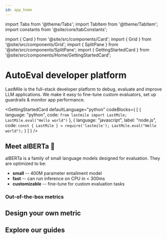 ```yaml
---
id: app_home
---
```


import Tabs from '@theme/Tabs';
import TabItem from '@theme/TabItem';
import constants from '@site/core/tabConstants';

import { Card } from '@site/src/components/Card';
import { Grid } from '@site/src/components/Grid';
import { SplitPane } from '@site/src/components/SplitPane';
import { GettingStartedCard } from '@site/src/components/Home/GettingStartedCard';

# AutoEval developer platform

LastMile is the full-stack developer platform to debug, evaluate and improve LLM applications. We make it easy to fine-tune custom evaluators, set up guardrails & monitor app performance.

<GettingStartedCard
defaultLanguage="python"
codeBlocks={
[
{
language: "python",
code: `from lastmile import LastMile;
LastMile.eval("Hello world")`
},
{
language: "javascript",
label: "node.js",
code: `const { LastMile } = require('lastmile');
LastMile.eval("Hello world");`
}
]
}
/>

## Meet alBERTa 🍁

alBERTa is a family of small language models designed for evaluation. They are optimized to be:

- **small** -- 400M parameter entailment model
- **fast** -- can run inference on CPU in < 300ms
- **customizable** -- fine-tune for custom evaluation tasks

<Grid className="alberta-grid">
  <Card
    href="/alberta"
    title="alBERTa-512 🍁"
    description="2048 token context, specialized for evaluation tasks (like faithfulness), and gives a numeric 0->1 score."
    backgroundColor="#F5F5F5"
    className="custom-card model-512"
  />
  <Card
    href="/alberta"
    title="alBERTa-LC-8k 🍁"
    description="Long-context window variant that can scale to 128k+ tokens using a scaled dot-product attention layer"
    backgroundColor="#F5F5F5"
    className="custom-card model-8k"
  />
</Grid>

### Out-of-the-box metrics

<!-- Batteries-included evaluation metrics covering common AI application types, such as RAG and multi-agent compound AI systems. -->

<Grid className="custom-grid">
  <Card
    href="/metrics"
    title="Faithfulness"
    description="Measures how adherent or faithful an LLM response is to the provided context. Often used for hallucination detection."
    backgroundColor="#F1F1F1"
    className="custom-card faithfulness"
  />
  <Card
    href="/metrics"
    title="Semantic Similarity"
    description="Measures semantic similarity between two strings. Often used for context relevance, or input/output relevance, or similarity between a response and ground truth."
    backgroundColor="#F1F1F1"
    className="custom-card similarity"
  />
  <Card
    href="/metrics"
    title="Summarization Quality"
    description="Quantify the quality of a summarization response."
    backgroundColor="#F1F1F1"
    className="custom-card summarization"
  />
  <Card
    href="/metrics"
    title="Toxicity"
    description="Quantify the toxicity level in an LLM response."
    backgroundColor="#F1F1F1"
    className="custom-card toxicity"
  />
  <Card
    href="/metrics"
    title="More"
    description="Explore other metrics available in AutoEval, or keep reading to design your own metric."
    backgroundColor="#F7F7F7"
    className="custom-card"
  />
</Grid>

## Design your own metric

<!-- Use the fine-tuning service to design your own evaluators that represent custom criteria for your app quality. -->

<Grid className="custom-grid">
  <Card
    href="/datasets"
    title="Create Datasets"
    description="Upload and manage application data for running and training evals, and generate synthetic labels."
    backgroundColor="#FBF6F7"
    className="custom-card"
  />
  <!-- <Card
    href="/llm_judge"
    title="LLM Judge"
    description="Generate high-quality labels for your data using a mixture of LLM Judge with human-in-the-loop"
    backgroundColor="#F2F9FF"
    className="custom-card"
  /> -->
  <Card
    href="/fine_tune"
    title="Fine-tune Models"
    description="Use the AutoEval fine-tuning service to develop custom metrics for your application."
    backgroundColor="#EFFFF4"
    className="custom-card"
  />
  <Card
    href="/serve"
    title="Run Evals"
    description="Compute metrics by running high-performance inference on a prebuilt or fine-tuned model."
    backgroundColor="#F7EFFF"
    className="custom-card"
  />
</Grid>

## Explore our guides

<Grid className="guides-grid">
  <Card
    href="/retrieval_systems"
    title="Retrieval systems"
    description="Evaluate a RAG application for hallucination, relevance and a custom brand tone metric."
    className="custom-card"
  />
  <Card
    href="/multi_agent"
    title="Multi-agent applications"
    description="Evaluate end-to-end and intermediate step metrics for a compound AI system."
    className="custom-card"
  />
  <Card
    href="/realtime_guardrails"
    title="Real-time guardrails"
    description="Use alBERTa 🍁 model inference for real-time use-cases, like guardrails."
    className="custom-card"
  />
</Grid>
